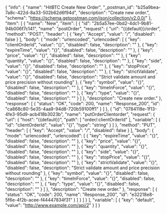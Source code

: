{
  "info": {
    "name": "HitBTC Create New Order",
    "_postman_id": "b25a9bea-7a8c-422d-8a33-502b62d6f94d",
    "description": "Create new order.",
    "schema": "https://schema.getpostman.com/json/collection/v2.0.0/"
  },
  "item": [
    {
      "name": "New",
      "item": [
        {
          "id": "2b5a57ee-0bd2-4dc1-9b81-94b006f7c141",
          "name": "postOrder",
          "request": {
            "url": "{{default}}/order",
            "method": "POST",
            "header": [
              {
                "key": "Accept",
                "value": "*/*",
                "disabled": false
              }
            ],
            "body": {
              "mode": "urlencoded",
              "urlencoded": [
                {
                  "key": "clientOrderId",
                  "value": "{}",
                  "disabled": false,
                  "description": ""
                },
                {
                  "key": "expireTime",
                  "value": "{}",
                  "disabled": false,
                  "description": ""
                },
                {
                  "key": "price",
                  "value": "{}",
                  "disabled": false,
                  "description": ""
                },
                {
                  "key": "quantity",
                  "value": "{}",
                  "disabled": false,
                  "description": ""
                },
                {
                  "key": "side",
                  "value": "{}",
                  "disabled": false,
                  "description": ""
                },
                {
                  "key": "stopPrice",
                  "value": "{}",
                  "disabled": false,
                  "description": ""
                },
                {
                  "key": "strictValidate",
                  "value": "{}",
                  "disabled": false,
                  "description": "Strict validate amount and price precision without rounding"
                },
                {
                  "key": "symbol",
                  "value": "{}",
                  "disabled": false,
                  "description": ""
                },
                {
                  "key": "timeInForce",
                  "value": "{}",
                  "disabled": false,
                  "description": ""
                },
                {
                  "key": "type",
                  "value": "{}",
                  "disabled": false,
                  "description": ""
                }
              ]
            },
            "description": "Create new order."
          },
          "response": [
            {
              "status": "OK",
              "code": 200,
              "name": "Response_200",
              "id": "ca868c80-5e35-4aa9-94d8-720b59100ff1"
            }
          ]
        },
        {
          "id": "0784118e-1f13-4fe3-95d9-acb418b3023b",
          "name": "putOrderClientorder",
          "request": {
            "url": {
              "host": "{{default}}",
              "path": [
                "order/:clientOrderId"
              ],
              "variable": [
                {
                  "id": "clientOrderId",
                  "value": "{}",
                  "type": "string"
                }
              ]
            },
            "method": "PUT",
            "header": [
              {
                "key": "Accept",
                "value": "*/*",
                "disabled": false
              }
            ],
            "body": {
              "mode": "urlencoded",
              "urlencoded": [
                {
                  "key": "expireTime",
                  "value": "{}",
                  "disabled": false,
                  "description": ""
                },
                {
                  "key": "price",
                  "value": "{}",
                  "disabled": false,
                  "description": ""
                },
                {
                  "key": "quantity",
                  "value": "{}",
                  "disabled": false,
                  "description": ""
                },
                {
                  "key": "side",
                  "value": "{}",
                  "disabled": false,
                  "description": ""
                },
                {
                  "key": "stopPrice",
                  "value": "{}",
                  "disabled": false,
                  "description": ""
                },
                {
                  "key": "strictValidate",
                  "value": "{}",
                  "disabled": false,
                  "description": "Strict validate amount and price precision without rounding"
                },
                {
                  "key": "symbol",
                  "value": "{}",
                  "disabled": false,
                  "description": ""
                },
                {
                  "key": "timeInForce",
                  "value": "{}",
                  "disabled": false,
                  "description": ""
                },
                {
                  "key": "type",
                  "value": "{}",
                  "disabled": false,
                  "description": ""
                }
              ]
            },
            "description": "Create new order."
          },
          "response": [
            {
              "status": "OK",
              "code": 200,
              "name": "Response_200",
              "id": "e32218e8-5f6e-4f2b-acee-f44447834f31"
            }
          ]
        }
      ]
    }
  ],
  "variable": [
    {
      "key": "default",
      "value": "http://www.example.com/api/2"
    }
  ]
}